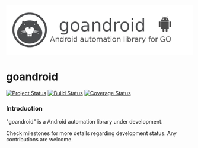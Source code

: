 ![goandroid_logo](goandroid_logo.png)

goandroid
==========
[![Project Status](http://stillmaintained.com/kunaldawn/goandroid.png)](https://stillmaintained.com/kunaldawn/goandroid) [![Build Status](https://travis-ci.org/kunaldawn/goandroid.svg?branch=master)](https://travis-ci.org/kunaldawn/goandroid) [![Coverage Status](https://coveralls.io/repos/kunaldawn/goandroid/badge.svg)](https://coveralls.io/r/kunaldawn/goandroid)

### Introduction

"goandroid" is a Android automation library under development.

Check milestones for more details regarding development status.
Any contributions are welcome.
